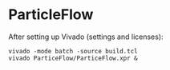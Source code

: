 # ParticleFlow


After setting up Vivado (settings and licenses):
```
vivado -mode batch -source build.tcl
vivado ParticeFlow/ParticeFlow.xpr &
```